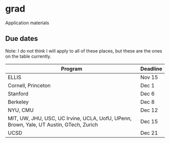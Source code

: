 # grad
Application materials

## Due dates

Note: I do not think I will apply to all of these places, but these are the ones on the table currently.

| Program                                                                        | Deadline |
|--------------------------------------------------------------------------------|----------|
| ELLIS                                                                          | Nov 15   |
| Cornell, Princeton                                                             | Dec 1    |
| Stanford                                                                       | Dec 6    |
| Berkeley                                                                       | Dec 8    |
| NYU, CMU                                                                       | Dec 12   |
| MIT, UW, JHU, USC, UC Irvine, UCLA, UofU, UPenn, Brown, Yale, UT Austin, GTech, Zurich | Dec 15   |
| UCSD                                                                           | Dec 21   |
